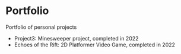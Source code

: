 # Portfolio
Portfolio of personal projects 
- Project3: Minesweeper project, completed in 2022
- Echoes of the Rift: 2D Platformer Video Game, completed in 2022
